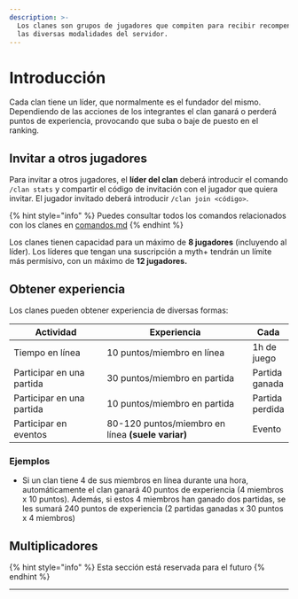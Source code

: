 ```yaml
---
description: >-
  Los clanes son grupos de jugadores que compiten para recibir recompensas en
  las diversas modalidades del servidor.
---
```


# Introducción

Cada clan tiene un líder, que normalmente es el fundador del mismo. Dependiendo de las acciones de los integrantes el clan ganará o perderá puntos de experiencia, provocando que suba o baje de puesto en el ranking.

## Invitar a otros jugadores

Para invitar a otros jugadores, el **líder del clan** deberá introducir el comando `/clan stats` y compartir el código de invitación con el jugador que quiera invitar. El jugador invitado deberá introducir `/clan join <código>`.

{% hint style="info" %}
Puedes consultar todos los comandos relacionados con los clanes en [comandos.md](comandos.md "mention")
{% endhint %}

Los clanes tienen capacidad para un máximo de **8 jugadores** (incluyendo al líder). Los líderes que tengan una suscripción a myth+ tendrán un límite más permisivo, con un máximo de **12 jugadores.**

## Obtener experiencia

Los clanes pueden obtener experiencia de diversas formas:

<table><thead><tr><th width="178.66666666666666">Actividad</th><th width="289">Experiencia</th><th>Cada</th></tr></thead><tbody><tr><td>Tiempo en línea</td><td>10 puntos/miembro en línea</td><td>1h de juego</td></tr><tr><td>Participar en una partida</td><td>30 puntos/miembro en partida</td><td>Partida ganada</td></tr><tr><td>Participar en una partida</td><td>10 puntos/miembro en partida</td><td>Partida perdida</td></tr><tr><td>Participar en eventos</td><td>80-120 puntos/miembro en línea <strong>(suele variar)</strong></td><td>Evento</td></tr></tbody></table>



### Ejemplos

* Si un clan tiene 4 de sus miembros en línea durante una hora, automáticamente el clan ganará 40 puntos de experiencia (4 miembros x 10 puntos). Además, si estos 4 miembros han ganado dos partidas, se les sumará 240 puntos de experiencia (2 partidas ganadas x 30 puntos x 4 miembros)

## Multiplicadores

{% hint style="info" %}
Esta sección está reservada para el futuro
{% endhint %}

***
